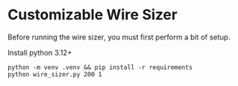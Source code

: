 # Customizable Wire Sizer
Before running the wire sizer, you must first perform a bit of setup.

Install python 3.12+

```shell
python -m venv .venv && pip install -r requirements
python wire_sizer.py 200 1
```